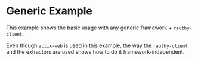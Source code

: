 # Generic Example

This example shows the basic usage with any generic framework + `rauthy-client`.

Even though `actix-web` is used in this example, the way the `rauthy-client` and the extractors are
used shows how to do it framework-independent.
